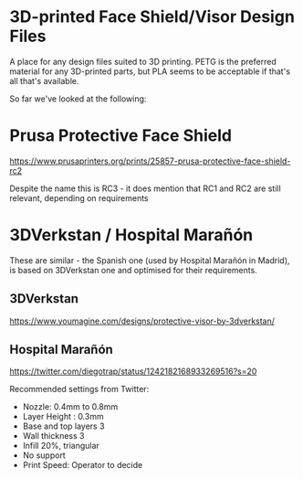 # 3D-printed Face Shield/Visor Design Files

A place for any design files suited to 3D printing.  PETG is the preferred material for any 3D-printed parts, but PLA seems to be acceptable if that's all that's available.

So far we've looked at the following:

# Prusa Protective Face Shield

https://www.prusaprinters.org/prints/25857-prusa-protective-face-shield-rc2 

Despite the name this is RC3 - it does mention that RC1 and RC2 are still relevant, depending on requirements

# 3DVerkstan / Hospital Marañón

These are similar - the Spanish one (used by Hospital Marañón in Madrid), is based on 3DVerkstan one and optimised for their requirements.

## 3DVerkstan

https://www.youmagine.com/designs/protective-visor-by-3dverkstan/

## Hospital Marañón

https://twitter.com/diegotrap/status/1242182168933269516?s=20

Recommended settings from Twitter:

- Nozzle:  0.4mm to 0.8mm
- Layer Height : 0.3mm
- Base and top layers 3
- Wall thickness 3
- Infill 20%, triangular
- No support
- Print Speed: Operator to decide

